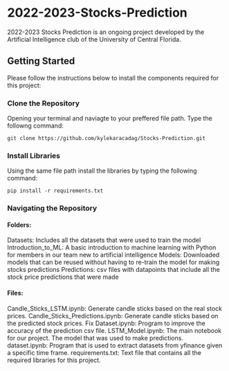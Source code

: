 # 2022-2023-Stocks-Prediction

2022-2023 Stocks Prediction is an ongoing project developed by the Artificial Intelligence club of the University of Central Florida.

## Getting Started

Please follow the instructions below to install the components required for this project:

### Clone the Repository
Opening your terminal and naviagte to your preffered file path.
Type the followng command:
```
git clone https://github.com/kylekaracadag/Stocks-Prediction.git
```

### Install Libraries
Using the same file path install the libraries by typing the following command:
```
pip install -r requirements.txt
```

### Navigating the Repository
#### Folders:
Datasets: Includes all the datasets that were used to train the model
Introduction_to_ML: A basic introduction to machine learning with Python for members in our team new to artificial intelligence
Models: Downloaded models that can be reused without having to re-train the model for making stocks predictions
Predictions: csv files with datapoints that include all the stock price predictions that were made

#### Files:
Candle_Sticks_LSTM.ipynb: Generate candle sticks based on the real stock prices.
Candle_Sticks_Predictions.ipynb: Generate candle sticks based on the predicted stock prices.
Fix Dataset.ipynb: Program to improve the accuracy of the prediction csv file.
LSTM_Model.ipynb: The main notebook for our project. The model that was used to make predictions.
dataset.ipynb: Program that is used to extract datasets from yfinance given a specific time frame.
requirements.txt: Text file that contains all the required libraries for this project.
